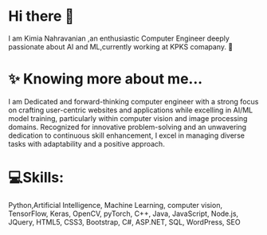 # Hi there 👋
I am Kimia Nahravanian ,an enthusiastic Computer Engineer deeply passionate about AI and ML,currently working at KPKS comapany. 🚀

# ✨ Knowing more about me...

I am Dedicated and forward-thinking computer engineer with a strong focus on crafting user-centric websites and applications while excelling in AI/ML model training, particularly within computer vision and image processing domains. Recognized for innovative problem-solving and an unwavering dedication to continuous skill enhancement, I excel in managing diverse tasks with adaptability and a positive approach.  


# 💻Skills:
Python,Artificial Intelligence, Machine Learning, computer vision, TensorFlow, Keras, OpenCV, pyTorch, C++, Java, JavaScript, Node.js, JQuery, HTML5, CSS3, Bootstrap, C#, ASP.NET, SQL, WordPress, SEO







